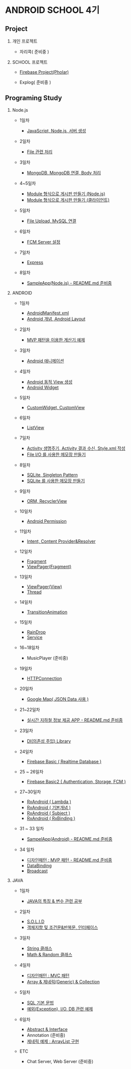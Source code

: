 # ANDROID SCHOOL 4기

## Project

1. 개인 프로젝트

    - 자리콕( 준비중 )

2. SCHOOL 프로젝트

    - [Firebase Project(Pholar)](https://github.com/Hooooong/Pholar)

    - Explog( 준비중 )

## Programing Study

1. Node.js

    - 1일차

      - [JavaScript, Node.js, 서버 생성](https://github.com/Hooooong/DAY28_JavaScript-Node.js.git)

    - 2일차

      - [File 관련 처리](https://github.com/Hooooong/DAY29_Node.js)

    - 3일차

      - [MongoDB, MongoDB 연결, Body 처리](https://github.com/Hooooong/DAY30_Nodejs-POST-DB-)

    - 4~5일차

      - [Module 형식으로 게시판 만들기 (Node.js)](https://github.com/Hooooong/DAY33_BBS-Server-.git)
      - [Module 형식으로 게시판 만들기 (클라이언트)](https://github.com/Hooooong/DAY33_BBS-Android-)

    - 5일차

      - [File Upload, MySQL 연결](https://github.com/Hooooong/DAY34_Node.js)

    - 6일차

      - [FCM Server 설정](https://github.com/Hooooong/DAY37_FCM-Setting.git)

    - 7일차

      - [Express](https://github.com/Hooooong/DAY42_Express)

    - 8일차

      - [SampleApp(Node.js) - README.md 준비중](https://github.com/Hooooong/DAY43_SampleApp-Node.js-)

2. ANDROID

    - 1일차

      - [AndroidManifest.xml](https://github.com/Hooooong/DAY7_Manifest)
      - [Android 개념, Android Layout](https://github.com/Hooooong/DAY7_Android)

    - 2일차

      - [MVP 패턴을 이용한 계산기 예제](https://github.com/Hooooong/DAY8_Calculator)

    - 3일차

      - [Android 애니메이션](https://github.com/Hooooong/DAY9_Animation)

    - 4일차

      - [Android 동적 View 생성](https://github.com/Hooooong/DAY10_DynamicView)
      - [Android Widget](https://github.com/Hooooong/DAY10_Widget)

    - 5일차

      - [CustomWidget, CustomView](https://github.com/Hooooong/DAY11_CustomView)

    - 6일차

      - [ListView](https://github.com/Hooooong/DAY12_ListView)

    - 7일차

      - [Activity 생명주기, Activity 결과 수신, Style.xml 작성](https://github.com/Hooooong/DAY13_Activity_etc)
      - [File I/O 를 사용한 메모장 만들기](https://github.com/Hooooong/DAY12_Memo)

    - 8일차

      - [SQLite, Singleton Pattern](https://github.com/Hooooong/DAY14_SQLite-Singleton-Context.git)
      - [SQLite 를 사용한 메모장 만들기](https://github.com/Hooooong/DAY14_SQLiteMemo)

    - 9일차

      - [ORM, RecyclerView](https://github.com/Hooooong/DAY15_ORM-RecyclerView)

    - 10일차

      - [Android Permission](https://github.com/Hooooong/DAY16_Android_Permission.git)

    - 11일차

      - [Intent, Content Provider&Resolver](https://github.com/Hooooong/DAY17_Contact)

    - 12일차

      - [Fragment](https://github.com/Hooooong/DAY18_Fragment)
      - [ViewPager(Fragment)](https://github.com/Hooooong/DAY18_ViewPager-F-)

    - 13일차

      - [ViewPager(View)](https://github.com/Hooooong/DAY19_ViewPager-V-)
      - [Thread](https://github.com/Hooooong/DAY19_Thread)

    - 14일차

      - [TransitionAnimation](https://github.com/Hooooong/DAY21_Transition_Animation)

    - 15일차

      - [RainDrop](https://github.com/Hooooong/DAY22_RainDrop)
      - [Service](https://github.com/Hooooong/DAY22_Service)

    - 16~18일차

      - MusicPlayer (준비중)

    - 19일차

      - [HTTPConnection](https://github.com/Hooooong/DAY25_HTTPConnect)

    - 20일차

      - [Google Map( JSON Data 사용 )](https://github.com/Hooooong/DAY26_Bicycle)

    - 21~22일차

      - [실시간 지하철 정보 제공 APP - README.md 준비중](https://github.com/Hooooong/DAY27_Subway)

    - 23일차

      - [DI(의존성 주입) Library](https://github.com/Hooooong/DAY28_DependencyInjection.git)

    - 24일차

      - [Firebase Basic ( Realtime Database )](https://github.com/Hooooong/DAY35_FirebaseBasic)

    - 25 ~ 26일차

      - [Firebase Basic2 ( Authentication, Storage, FCM )](https://github.com/Hooooong/DAY36_FirebaseBasic2.git)

    - 27~30일차

      - [RxAndroid ( Lambda )](https://github.com/Hooooong/DAY39_RxJava)
      - [RxAndroid ( 기본개념 )](https://github.com/Hooooong/DAY40_RxJava2)
      - [RxAndroid ( Subject )](https://github.com/Hooooong/DAY40_RxJava3)
      - [RxAndroid ( RxBinding )](https://github.com/Hooooong/DAY41_RxJava4)

    - 31 ~ 33 일차

      - [SampelApp(Android) - README.md 준비중](https://github.com/Hooooong/DAY43_SampleApp-Android-)

    - 34 일차

      - [디자인패턴 : MVP 패턴 - README.md 준비중](https://github.com/Hooooong/DAY44_MVP)
      - [DataBinding](https://github.com/Hooooong/DAY44_DataBinding)
      - [Broadcast](https://github.com/Hooooong/DAY44_Broadcast)

3. JAVA

    - 1일차

      - [JAVA의 특징 & 변수 관련 공부](https://github.com/Hooooong/DAY1_HelloJava)

    - 2일차

      - [S.O.L.I.D](https://github.com/Hooooong/DAY2_S.O.L.I.D)
      - [객체지향 및 조건문&반복문, 인터페이스](https://github.com/Hooooong/DAY2_Change)

    - 3일차

      - [String 클래스](https://github.com/Hooooong/DAY3_StringClass)
      - [Math & Random 클래스](https://github.com/Hooooong/DAY3_MathClass)

    - 4일차

      - [디자인패턴 : MVC 패턴](https://github.com/Hooooong/DAY4_MVC)
      - [Array & 제네릭(Generic) & Collection](https://github.com/Hooooong/DAY4_Collections)

    - 5일차

      - [SQL 기본 문법](https://github.com/Hooooong/DAY5_SQL)
      - [예외(Exception), I/O, DB 관련 예제](https://github.com/Hooooong/DAY5_Memo)

    - 6일차

      - [Abstract & Interface](https://github.com/Hooooong/DAY6_Abstract-Interface)
      - Annotation (준비중)
      - [제네릭 예제 : ArrayList 구현](https://github.com/Hooooong/DAY6_GenericSample)

    - ETC

      - Chat Server, Web Server (준비중)
